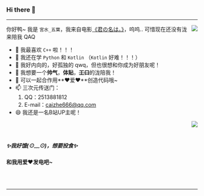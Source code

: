 ### Hi there 👋

---

<img align="right" src="https://github-readme-stats.vercel.app/api?username=MMitsuha&show_icons=true&theme=chartreuse-dark"/>

你好鸭~ 我是 `宮水_五葉`，我来自电影[《君の名は。》](https://ja.wikipedia.org/wiki/%E5%90%9B%E3%81%AE%E5%90%8D%E3%81%AF%E3%80%82)，呜呜.. 可惜现在还没有泷来陪我 QAQ

- 🔭 我最喜欢 `C++` 啦！！！
- 🌱 我还在学 `Python` 和 `Kotlin` （`Kotlin` 好难！！！）
- 👯 我好内向的，好孤独的 qwq，但也很想和你成为好朋友呢！
- 🤔 我想要一个**帅气**，**体贴**，~~**工口**~~的泷陪我！
- 💬 可以一起合作用**❤爱❤**创造代码哦~
- 📫 三次元传送门：
  1. QQ：2513881812
  2. E-mail：caizhe666@qq.com
- 😄 我还是一名B站UP主呢！
<img align="right" src="https://github-readme-streak-stats.herokuapp.com/?user=MMitsuha&theme=radical&date_format=%5BY.%5Dn.j&locale=zh"/>

<br><br>

##### ✨我好饿(⊙﹏⊙)，想要投食✨

**和我用爱❤发电吧~**

<br><br>

---


<!--
<img align="left" src="https://metrics.lecoq.io/MMitsuha?template=classic&isocalendar=1&isocalendar.duration=full-year"/>
**caizhe666/caizhe666** is a ✨ _special_ ✨ repository because its `README.md` (this file) appears on your GitHub profile.

Here are some ideas to get you started:

- 🔭 I’m currently working on ...
- 🌱 I’m currently learning ...
- 👯 I’m looking to collaborate on ...
- 🤔 I’m looking for help with ...
- 💬 Ask me about ...
- 📫 How to reach me: ...
- 😄 Pronouns: ...
- ⚡ Fun fact: ...
-->
